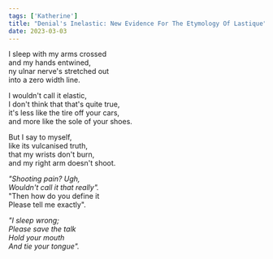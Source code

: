 ```yaml
---  
tags: ['Katherine']
title: "Denial's Inelastic: New Evidence For The Etymology Of Lastique"
date: 2023-03-03
---
```


I sleep with my arms crossed  
and my hands entwined,  
ny ulnar nerve's stretched out  
into a zero width line.

I wouldn't call it elastic,  
I don't think that that's quite true,  
it's less like the tire off your cars,  
and more like the sole of your shoes.

But I say to myself,  
like its vulcanised truth,  
that my wrists don't burn,  
and my right arm doesn't shoot.

*"Shooting pain? Ugh,*  
*Wouldn't call it that really".*  
"Then how do you define it  
Please tell me exactly".

*"I sleep wrong;*  
*Please save the talk*  
*Hold your mouth*  
*And tie your tongue".*
